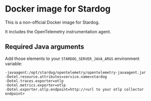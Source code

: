 # Docker image for Stardog

This is a non-official Docker image for Stardog.

It includes the OpenTelemetry instrumentation agent.

## Required Java arguments

Add those elements to your `STARDOG_SERVER_JAVA_ARGS` environment variable:

```
-javaagent:/opt/stardog/opentelemetry/opentelemetry-javaagent.jar
-Dotel.resource.attributes=service.name=stardog
-Dotel.traces.exporter=otlp
-Dotel.metrics.exporter=otlp
-Dotel.exporter.otlp.endpoint=http://<url to your otlp collector endpoint>
```
